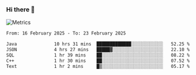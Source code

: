 ### Hi there 👋

![Metrics](https://github.com/radoapx/radoapx/blob/main/github-metrics.svg)

<!--START_SECTION:waka-->

```txt
From: 16 February 2025 - To: 23 February 2025

Java              10 hrs 31 mins  █████████████░░░░░░░░░░░░   52.25 %
JSON              4 hrs 27 mins   █████▓░░░░░░░░░░░░░░░░░░░   22.10 %
SQL               1 hr 39 mins    ██░░░░░░░░░░░░░░░░░░░░░░░   08.22 %
C++               1 hr 30 mins    ██░░░░░░░░░░░░░░░░░░░░░░░   07.52 %
Text              1 hr 2 mins     █▒░░░░░░░░░░░░░░░░░░░░░░░   05.17 %
```

<!--END_SECTION:waka-->

<!--
**radoapx/radoapx** is a ✨ _special_ ✨ repository because its `README.md` (this file) appears on your GitHub profile.

Here are some ideas to get you started:

- 🔭 I’m currently working on ...
- 🌱 I’m currently learning ...
- 👯 I’m looking to collaborate on ...
- 🤔 I’m looking for help with ...
- 💬 Ask me about ...
- 📫 How to reach me: ...
- 😄 Pronouns: ...
- ⚡ Fun fact: ...
-->
